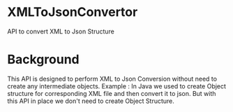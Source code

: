 # XMLToJsonConvertor
API to convert XML to Json Structure

# Background



This API is designed to perform XML to Json Conversion without need to create any intermediate objects. Example : In Java we used to create Object structure for corresponding XML file and then convert it to json. But with this API in place we don't need to create Object Structure.
